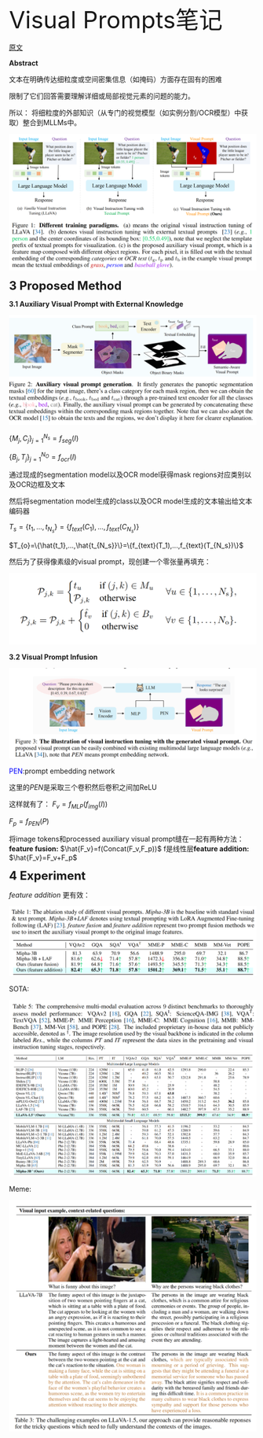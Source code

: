 <font size=8>Visual Prompts笔记</font>

[原文](https://arxiv.org/pdf/2407.04681)



**Abstract**

文本在明确传达细粒度或空间密集信息（如掩码）方面存在固有的困难

限制了它们回答需要理解详细或局部视觉元素的问题的能力。



所以：
将细粒度的外部知识（从专门的视觉模型（如实例分割/OCR模型）中获取）整合到MLLMs中。

<img src="../论文阅读笔记/img/Visual Prompts(1).png" alt="Visual Prompts(1)" style="zoom:50%;" />



<font size=5>**3 Proposed Method**</font>

**3.1 Auxiliary Visual Prompt with External Knowledge**

<img src="../论文阅读笔记/img/Visual Prompts(2).png" alt="Visual Prompts(2)" style="zoom:50%;" />

$\{M_{j},C_{j}\}_{j=1}^{N_{s}}=f_{seg}(I)$

$\{B_j,T_j\}_{j=1}^{N_{O}}=f_{ocr}(I)$

通过现成的segmentation model以及OCR model获得mask regions对应类别以及OCR边框及文本

然后将segmentation model生成的class以及OCR model生成的文本输出给文本编码器

$T_{s}=\{t_1,...,t_{N_s}\}=\{f_{text}(C_1),...,f_{text}(C_{N_s})\}$

$T_{o}=\{\hat{t_1},...,\hat{t_{N_s}}\}=\{f_{text}(T_1),...,f_{text}(T_{N_s})\}$

然后为了获得像素级的visual prompt，现创建一个零张量再填充：

<img src="../论文阅读笔记/img/Visual Prompts(3).png" alt="Visual Prompts(3)" style="zoom:50%;" />



**3.2 Visual Prompt Infusion**

<img src="../论文阅读笔记/img/Visual Prompts(4).png" alt="Visual Prompts(4)" style="zoom:50%;" />

<font color=blue>PEN</font>:prompt embedding network

这里的*PEN*是采取三个卷积然后卷积之间加ReLU

这样就有了：
$F_v=f_{MLP}(f_{img}(I))$

$F_p=f_{PEN}(P)$

将image tokens和processed auxiliary visual prompt缝在一起有两种方法：
**feature fusion:** $\hat{F_v}=f(Concat(F_v,F_p))$ f是线性层**feature addition:** $\hat{F_v}=F_v+F_p$



<font size=5>**4 Experiment**</font>

*feature addition* 更有效：

<img src="../论文阅读笔记/img/Visual Prompts(5).png" alt="Visual Prompts(5)" style="zoom:50%;" />

SOTA:

<img src="../论文阅读笔记/img/Visual Prompts(6).png" alt="Visual Prompts(6)" style="zoom:50%;" />

Meme:

<img src="../论文阅读笔记/img/Visual Prompts(7).png" alt="Visual Prompts(7)" style="zoom:50%;" />